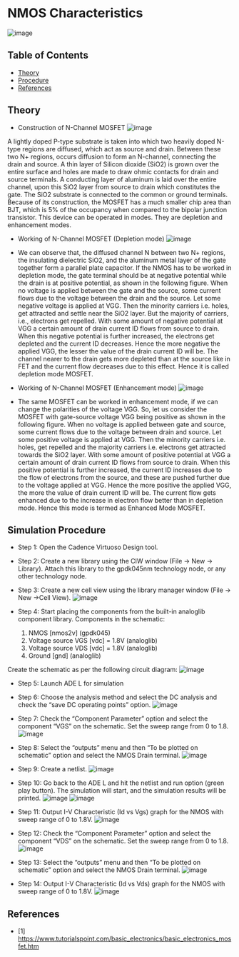 NMOS Characteristics <a name="TOP"></a>
===================

![image](https://github.com/Nirvan007/Analog_Electronics/assets/127144315/740b169c-9395-4215-8259-1e891805f6d0)


## Table of Contents
* [Theory](#Theory)
* [Procedure](#Procedure)
* [References](#References)

## Theory
* Construction of N-Channel MOSFET
  ![image](https://github.com/Nirvan007/Analog_Electronics/assets/127144315/f889e0d2-9b23-4bbe-82f9-29df876609c5)


A lightly doped P-type substrate is taken into which two heavily doped N-type regions are diffused, which act as source and drain. Between these two N+ regions, occurs diffusion to   form an N-channel, connecting the drain and source. A thin layer of Silicon dioxide (SiO2) is grown over the entire surface and holes are made to draw ohmic contacts for drain and source terminals. A conducting layer of aluminum is laid over the entire channel, upon this SiO2 layer from source to drain which constitutes the gate. The SiO2 substrate is connected to the      common or ground terminals. Because of its construction, the MOSFET has a much smaller chip area than BJT, which is 5% of the occupancy when compared to the bipolar junction transistor. This device can be operated in modes. They are depletion and enhancement modes.

* Working of N-Channel MOSFET (Depletion mode)
  ![image](https://github.com/Nirvan007/Analog_Electronics/assets/127144315/21a06ae4-a6fc-4a35-a988-e368a388229f)

* We can observe that, the diffused channel N between two N+ regions, the insulating dielectric SiO2, and the aluminum metal layer of the gate together form a parallel plate capacitor. If the NMOS has to be worked in depletion mode, the gate terminal should be at negative potential while the drain is at positive potential, as shown in the following figure. When no voltage is applied between the gate and the source, some current flows due to the voltage between the drain and the source. Let some negative voltage is applied at VGG. Then the minority carriers i.e. holes, get attracted and settle near the SiO2 layer. But the majority of carriers, i.e., electrons get repelled. With some amount of negative potential at VGG a certain amount of drain current ID flows from source to drain. When this negative potential is further increased, the electrons get depleted and the current ID decreases. Hence the more negative the applied VGG, the lesser the value of the drain current ID will be. The channel nearer to the drain gets more depleted than at the source like in FET and the current flow decreases due to this effect. Hence it is called depletion mode MOSFET.

* Working of N-Channel MOSFET (Enhancement mode)
  ![image](https://github.com/Nirvan007/Analog_Electronics/assets/127144315/79e1c1d5-a3a2-4fbf-8c7c-cd82192aad11)

* The same MOSFET can be worked in enhancement mode, if we can change the polarities of the voltage VGG. So, let us consider the MOSFET with gate-source voltage VGG being positive as shown in the following figure. When no voltage is applied between gate and source, some current flows due to the voltage between drain and source. Let some positive voltage is applied at VGG. Then the minority carriers i.e. holes, get repelled and the majority carriers i.e. electrons get attracted towards the SiO2 layer. With some amount of positive potential at VGG a certain amount of drain current ID flows from source to drain. When this positive potential is further increased, the current ID increases due to the flow of electrons from the source, and these are pushed further due to the voltage applied at VGG. Hence the more positive the applied VGG, the more the value of drain current ID will be. The current flow gets enhanced due to the increase in electron flow better than in depletion mode. Hence this mode is termed as Enhanced Mode MOSFET.

## Simulation Procedure
* Step 1: Open the Cadence Virtuoso Design tool.
* Step 2: Create a new library using the CIW window (File -> New -> Library). Attach this library to the gpdk045nm technology node, or any other technology node.
* Step 3: Create a new cell view using the library manager window (File -> New ->Cell View).
  ![image](https://github.com/Nirvan007/Analog_Electronics/assets/127144315/e256e176-e8b6-4fca-ba14-94e997f9a5d2)
  
* Step 4: Start placing the components from the built-in analoglib component library.
  Components in the schematic:
  1.	NMOS [nmos2v] (gpdk045)
  2.	Voltage source VGS [vdc] = 1.8V (analoglib) 
  3.	Voltage source VDS [vdc] = 1.8V (analoglib)
  4.	Ground [gnd] (analoglib)

 Create the schematic as per the following circuit diagram:
 ![image](https://github.com/Nirvan007/Analog_Electronics/assets/127144315/1830558c-4c6c-4549-9d43-7fbc9d0d7775)

* Step 5: Launch ADE L for simulation
* Step 6: Choose the analysis method and select the DC analysis and check the “save DC operating points” option.
  ![image](https://github.com/Nirvan007/Analog_Electronics/assets/127144315/057e0742-5fd0-4645-bbe5-7d6e27a4aad0)

* Step 7: Check the “Component Parameter” option and select the component “VGS” on the schematic. Set the sweep range from 0 to 1.8.
  ![image](https://github.com/Nirvan007/Analog_Electronics/assets/127144315/40fb246a-4352-4191-b5a8-c21903fd286c)

* Step 8: Select the “outputs” menu and then “To be plotted on schematic” option and select the NMOS Drain terminal.
  ![image](https://github.com/Nirvan007/Analog_Electronics/assets/127144315/e5f76407-f835-4936-b8bf-05a3dbdc9d7a)

* Step 9: Create a netlist.
  ![image](https://github.com/Nirvan007/Analog_Electronics/assets/127144315/668ac281-85e6-4a73-a6e4-f7bfad763ba4)

* Step 10: Go back to the ADE L and hit the netlist and run option (green play button). The simulation will start, and the simulation results will be printed.
  ![image](https://github.com/Nirvan007/Analog_Electronics/assets/127144315/88958dd1-25f8-4ac8-a0d0-dd2100361757)
  ![image](https://github.com/Nirvan007/Analog_Electronics/assets/127144315/8a8778c1-4dcd-4b30-ba04-9dad3dfd0152)

* Step 11: Output I-V Characteristic (Id vs Vgs) graph for the NMOS with sweep range of 0 to 1.8V.
  ![image](https://github.com/Nirvan007/Analog_Electronics/assets/127144315/8437a456-3ccf-403a-bbe0-97418cde8e7c)

* Step 12: Check the “Component Parameter” option and select the component “VDS” on the schematic. Set the sweep range from 0 to 1.8.
  ![image](https://github.com/Nirvan007/Analog_Electronics/assets/127144315/384d73a0-cab2-41d6-b082-562f86eb8b0b)

* Step 13: Select the “outputs” menu and then “To be plotted on schematic” option and select the NMOS Drain terminal.
  ![image](https://github.com/Nirvan007/Analog_Electronics/assets/127144315/58fa86a8-c213-4177-9392-1c8f4c93a482)

* Step 14: Output I-V Characteristic (Id vs Vds) graph for the NMOS with sweep range of 0 to 1.8V.
  ![image](https://github.com/Nirvan007/Analog_Electronics/assets/127144315/84912f17-24ba-43aa-83bd-846f695c742b)

## References
 - [1] https://www.tutorialspoint.com/basic_electronics/basic_electronics_mosfet.htm
